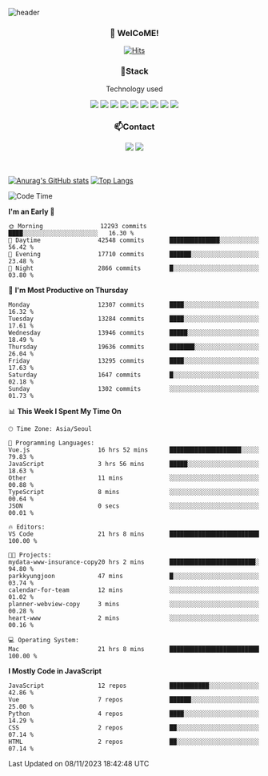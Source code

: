 ![header](https://capsule-render.vercel.app/api?type=waving&color=gradient&height=200&text=Kyungjoon&fontAlign=70&fontAlignY=40&animation=twinkling)

<h3 align="center">👋 WelCoME!</h3>

<div align=center>
  
[![Hits](https://hits.seeyoufarm.com/api/count/incr/badge.svg?url=https%3A%2F%2Fgithub.com%2Fuvula6921&count_bg=%2322BAC9&title_bg=%23827F7F&icon=iconify.svg&icon_color=%2325A27F&title=visits&edge_flat=false)](https://hits.seeyoufarm.com)
  
</div>
<h3 align="center">📌Stack</h3>
<p align="center">Technology used</p>
<div align="center"><img src="https://img.shields.io/badge/HTML5-E34F26?style=flat-square&logo=HTML5&logoColor=white"></img> <img src="https://img.shields.io/badge/CSS3-0A84FF?style=flat-square&logo=CSS3&logoColor=white"></img> <img src="https://img.shields.io/badge/JavaScript-FFCD11?style=flat-square&logo=JavaScript&logoColor=white"></img> <img src="https://img.shields.io/badge/React-00BCF6?style=flat-square&logo=React&logoColor=white"></img> <img src="https://img.shields.io/badge/jQuery-3655FF?style=flat-square&logo=jQuery&logoColor=white"></img> <img src="https://img.shields.io/badge/Ruby-E0115F?style=flat-square&logo=Ruby&logoColor=white"></img> <img src="https://img.shields.io/badge/Python-4B8BBE?style=flat-square&logo=Python&logoColor=white"></img> <img src="https://img.shields.io/badge/Vue-4FC08D?style=flat-square&logo=Vue.js&logoColor=white"></img> <img src="https://img.shields.io/badge/Nuxt-00DC82?style=flat-square&logo=Nuxt.js&logoColor=white"></img></div>

<h3 align="center">📫Contact</h3>
<div align="center"><a href="https://velog.io/@uvula6921/"><img src="https://img.shields.io/badge/Blog-20c997?style=flat-square&logo=V&logoColor=white"/></a> <a href="pkj6921@gmail.com"><img src="https://img.shields.io/badge/Gmail-EA4335?style=flat-square&logo=Gmail&logoColor=white"/></a></div>
<br>
<br>

[![Anurag's GitHub stats](https://github-readme-stats.vercel.app/api?username=uvula6921&hide=stars,issues&show_icons=true&count_private=true&theme=tokyonight)](https://github.com/anuraghazra/github-readme-stats)
[![Top Langs](https://github-readme-stats.vercel.app/api/top-langs/?username=uvula6921&hide=css,jupyter%20notebook,html&exclude_repo=uvula6921,uvula6921.github.io&layout=compact&langs_count=8)](https://github.com/anuraghazra/github-readme-stats)

<!--START_SECTION:waka-->
![Code Time](http://img.shields.io/badge/Code%20Time-1%2C883%20hrs%202%20mins-blue)

**I'm an Early 🐤** 

```text
🌞 Morning                12293 commits       ████░░░░░░░░░░░░░░░░░░░░░   16.30 % 
🌆 Daytime                42548 commits       ██████████████░░░░░░░░░░░   56.42 % 
🌃 Evening                17710 commits       ██████░░░░░░░░░░░░░░░░░░░   23.48 % 
🌙 Night                  2866 commits        █░░░░░░░░░░░░░░░░░░░░░░░░   03.80 % 
```
📅 **I'm Most Productive on Thursday** 

```text
Monday                   12307 commits       ████░░░░░░░░░░░░░░░░░░░░░   16.32 % 
Tuesday                  13284 commits       ████░░░░░░░░░░░░░░░░░░░░░   17.61 % 
Wednesday                13946 commits       █████░░░░░░░░░░░░░░░░░░░░   18.49 % 
Thursday                 19636 commits       ███████░░░░░░░░░░░░░░░░░░   26.04 % 
Friday                   13295 commits       ████░░░░░░░░░░░░░░░░░░░░░   17.63 % 
Saturday                 1647 commits        █░░░░░░░░░░░░░░░░░░░░░░░░   02.18 % 
Sunday                   1302 commits        ░░░░░░░░░░░░░░░░░░░░░░░░░   01.73 % 
```


📊 **This Week I Spent My Time On** 

```text
🕑︎ Time Zone: Asia/Seoul

💬 Programming Languages: 
Vue.js                   16 hrs 52 mins      ████████████████████░░░░░   79.83 % 
JavaScript               3 hrs 56 mins       █████░░░░░░░░░░░░░░░░░░░░   18.63 % 
Other                    11 mins             ░░░░░░░░░░░░░░░░░░░░░░░░░   00.88 % 
TypeScript               8 mins              ░░░░░░░░░░░░░░░░░░░░░░░░░   00.64 % 
JSON                     0 secs              ░░░░░░░░░░░░░░░░░░░░░░░░░   00.01 % 

🔥 Editors: 
VS Code                  21 hrs 8 mins       █████████████████████████   100.00 % 

🐱‍💻 Projects: 
mydata-www-insurance-copy20 hrs 2 mins       ████████████████████████░   94.80 % 
parkkyungjoon            47 mins             █░░░░░░░░░░░░░░░░░░░░░░░░   03.74 % 
calendar-for-team        12 mins             ░░░░░░░░░░░░░░░░░░░░░░░░░   01.02 % 
planner-webview-copy     3 mins              ░░░░░░░░░░░░░░░░░░░░░░░░░   00.28 % 
heart-www                2 mins              ░░░░░░░░░░░░░░░░░░░░░░░░░   00.16 % 

💻 Operating System: 
Mac                      21 hrs 8 mins       █████████████████████████   100.00 % 
```

**I Mostly Code in JavaScript** 

```text
JavaScript               12 repos            ███████████░░░░░░░░░░░░░░   42.86 % 
Vue                      7 repos             ██████░░░░░░░░░░░░░░░░░░░   25.00 % 
Python                   4 repos             ████░░░░░░░░░░░░░░░░░░░░░   14.29 % 
CSS                      2 repos             ██░░░░░░░░░░░░░░░░░░░░░░░   07.14 % 
HTML                     2 repos             ██░░░░░░░░░░░░░░░░░░░░░░░   07.14 % 
```




 Last Updated on 08/11/2023 18:42:48 UTC
<!--END_SECTION:waka-->
